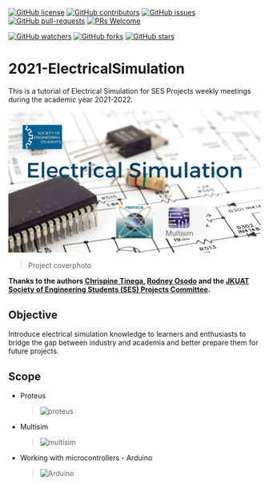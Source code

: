 [![GitHub license](https://img.shields.io/github/license/JKUATSES/2021-electricalSimulation.svg)](https://github.com/JKUATSES/2021-electricalSimulation/blob/main/LICENSE)
[![GitHub contributors](https://img.shields.io/github/contributors/JKUATSES/2021-electricalSimulation.svg)](https://github.com/JKUATSES/2021-electricalSimulation/graphs/contributors)
[![GitHub issues](https://img.shields.io/github/issues/JKUATSES/2021-electricalSimulation.svg)](https://github.com/JKUATSES/2021-electricalSimulation/issues)
[![GitHub pull-requests](https://img.shields.io/github/issues-pr/JKUATSES/2021-electricalSimulation.svg)](https://github.com/JKUATSES/2021-electricalSimulation/pulls)
[![PRs Welcome](https://img.shields.io/badge/PRs-welcome-brightgreen.svg?style=flat-square)](http://makeapullrequest.com)

[![GitHub watchers](https://img.shields.io/github/watchers/JKUATSES/2021-electricalSimulation.svg?style=social&label=Watch)](https://github.com/JKUATSES/2021-electricalSimulation/watchers)
[![GitHub forks](https://img.shields.io/github/forks/JKUATSES/2021-electricalSimulation.svg?style=social&label=Fork)](https://github.com/JKUATSES/2021-electricalSimulation/network/members)
[![GitHub stars](https://img.shields.io/github/stars/JKUATSES/2021-electricalSimulation.svg?style=social&label=Sta)](https://github.com/JKUATSES/2021-electricalSimulation/stargazers)

# 2021-ElectricalSimulation
This is a tutorial of Electrical Simulation for SES Projects weekly meetings during the academic year 2021-2022.

![alt text](https://github.com/JKUATSES/2021-electricalSimulation/blob/main/Electrical%20Simulation.png)
> Project coverphoto

**Thanks to the authors [Chrispine Tinega](https://github.com/tineachris), [Rodney Osodo](https://github.com/0x6f736f646f) and the [JKUAT Society of Engineering Students (SES) Projects Committee](https://github.com/jkuatses).**

## Objective
   Introduce electrical simulation knowledge to learners and enthusiasts to bridge the gap between industry and academia and better prepare them for future projects. 
## Scope
   * Proteus
      > ![proteus](https://user-images.githubusercontent.com/72353423/125945707-75b687d4-656e-43cf-a11b-6c4a0ca857e1.jpg)

   * Multisim
      > ![multisim](https://user-images.githubusercontent.com/72353423/125946744-e03a7728-e6a9-4d46-86eb-872594cfb5da.jpg)

   * Working with microcontrollers - Arduino
        >![Arduino](https://user-images.githubusercontent.com/72353423/125946364-75f2b6d1-0e29-4aba-b667-bcf802575b27.png)



